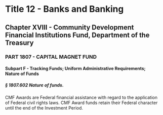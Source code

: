
# Title 12 - Banks and Banking
## Chapter XVIII - Community Development Financial Institutions Fund, Department of the Treasury
### PART 1807 - CAPITAL MAGNET FUND
#### Subpart F - Tracking Funds; Uniform Administrative Requirements; Nature of Funds
##### § 1807.602 Nature of funds.

CMF Awards are Federal financial assistance with regard to the application of Federal civil rights laws. CMF Award funds retain their Federal character until the end of the Investment Period.
